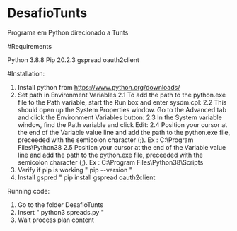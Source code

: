 # DesafioTunts
Programa em Python direcionado a Tunts 

#Requirements

Python 3.8.8
Pip 20.2.3
gspread oauth2client

#Installation:

1. Install python from https://www.python.org/downloads/
2. Set path in Environment Variables
	2.1 To add the path to the python.exe file to the Path variable, start the Run box and enter sysdm.cpl:
	2.2 This should open up the System Properties window. Go to the Advanced tab and click the Environment Variables button:
	2.3 In the System variable window, find the Path variable and click Edit:
	2.4 Position your cursor at the end of the Variable value line and add the path to the python.exe file, preceeded with the semicolon character (;). Ex : C:\Program Files\Python38
	2.5 Position your cursor at the end of the Variable value line and add the path to the python.exe file, preceeded with the semicolon character (;). Ex : C:\Program Files\Python38\Scripts
3. Verify if pip is working " pip --version "
4. Install gspred " pip install gspread oauth2client

Running code:

1. Go to the folder DesafioTunts
2. Insert " python3 spreads.py "
3. Wait process plan content

	